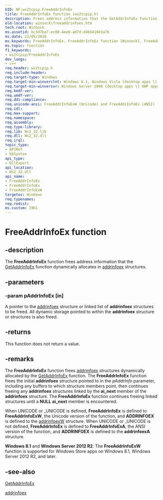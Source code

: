```yaml
---
UID: NF:ws2tcpip.FreeAddrInfoEx
title: FreeAddrInfoEx function (ws2tcpip.h)
description: Frees address information that the GetAddrInfoEx function dynamically allocates in addrinfoex structures.
old-location: winsock\freeaddrinfoex.htm
tech.root: WinSock
ms.assetid: bc3d7ba7-ec00-4ee0-ad7d-d46641043a7b
ms.date: 12/05/2018
ms.keywords: FreeAddrInfoEx, FreeAddrInfoEx function [Winsock], FreeAddrInfoExW, winsock.freeaddrinfoex, ws2tcpip/FreeAddrInfoEx, ws2tcpip/FreeAddrInfoExW
ms.topic: function
f1_keywords:
- ws2tcpip/FreeAddrInfoEx
dev_langs:
- c++
req.header: ws2tcpip.h
req.include-header: 
req.target-type: Windows
req.target-min-winverclnt: Windows 8.1, Windows Vista [desktop apps \| UWP apps]
req.target-min-winversvr: Windows Server 2008 [desktop apps \| UWP apps]
req.kmdf-ver: 
req.umdf-ver: 
req.ddi-compliance: 
req.unicode-ansi: FreeAddrInfoExW (Unicode) and FreeAddrInfoEx (ANSI)
req.idl: 
req.max-support: 
req.namespace: 
req.assembly: 
req.type-library: 
req.lib: Ws2_32.lib
req.dll: Ws2_32.dll
req.irql: 
topic_type:
- APIRef
- kbSyntax
api_type:
- DllExport
api_location:
- Ws2_32.dll
api_name:
- FreeAddrInfoEx
- FreeAddrInfoEx
- FreeAddrInfoExW
targetos: Windows
req.typenames: 
req.redist: 
ms.custom: 19H1
---
```


# FreeAddrInfoEx function


## -description


The 
<b>FreeAddrInfoEx</b> function frees address information that the 
<a href="https://docs.microsoft.com/windows/desktop/api/ws2tcpip/nf-ws2tcpip-getaddrinfoexa">GetAddrInfoEx</a> function dynamically allocates in <a href="https://docs.microsoft.com/windows/desktop/api/ws2def/ns-ws2def-addrinfoexw">addrinfoex</a> structures.


## -parameters




### -param pAddrInfoEx [in]

A pointer to the 
<a href="https://docs.microsoft.com/windows/desktop/api/ws2def/ns-ws2def-addrinfoexw">addrinfoex</a> structure or linked list of 
<b>addrinfoex</b> structures to be freed. All dynamic storage pointed to within the 
<b>addrinfoex</b> structure or structures is also freed.


## -returns



This function does not return a value.




## -remarks



The 
<b>FreeAddrInfoEx</b> function frees <a href="https://docs.microsoft.com/windows/desktop/api/ws2def/ns-ws2def-addrinfoexw">addrinfoex</a> structures dynamically allocated by the  <a href="https://docs.microsoft.com/windows/desktop/api/ws2tcpip/nf-ws2tcpip-getaddrinfoexa">GetAddrInfoEx</a> function. The <b>FreeAddrInfoEx</b> function frees the initial 
<b>addrinfoex</b> structure pointed to in the <i>pAddrInfo</i> parameter, including any buffers to which structure members point, then continues freeing any 
<b>addrinfoex</b> structures linked by the <b>ai_next</b> member of the <b>addrinfoex</b> structure. The 
<b>FreeAddrInfoEx</b> function continues freeing linked structures until a <b>NULL</b> <b>ai_next</b> member is encountered.

When UNICODE or _UNICODE is defined, <b>FreeAddrInfoEx</b> is defined to <b>FreeAddrInfoExW</b>, the Unicode version of the function, and <b>ADDRINFOEX</b> is defined to the <a href="https://docs.microsoft.com/windows/desktop/api/ws2def/ns-ws2def-addrinfoexw">addrinfoexW</a> structure. When UNICODE or _UNICODE is not defined, <b>FreeAddrInfoEx</b> is defined to <b>FreeAddrInfoExA</b>, the ANSI version of the function, and <b>ADDRINFOEX</b> is defined to the <b>addrinfoexA</b> structure. 

<b>Windows 8.1</b> and <b>Windows Server 2012 R2</b>: The <b>FreeAddrInfoExW</b> function is supported for Windows Store apps on Windows 8.1, Windows Server 2012 R2, and later.




## -see-also




<a href="https://docs.microsoft.com/windows/desktop/api/ws2tcpip/nf-ws2tcpip-getaddrinfoexa">GetAddrInfoEx</a>



<a href="https://docs.microsoft.com/windows/desktop/api/ws2def/ns-ws2def-addrinfoexw">addrinfoex</a>
 

 

